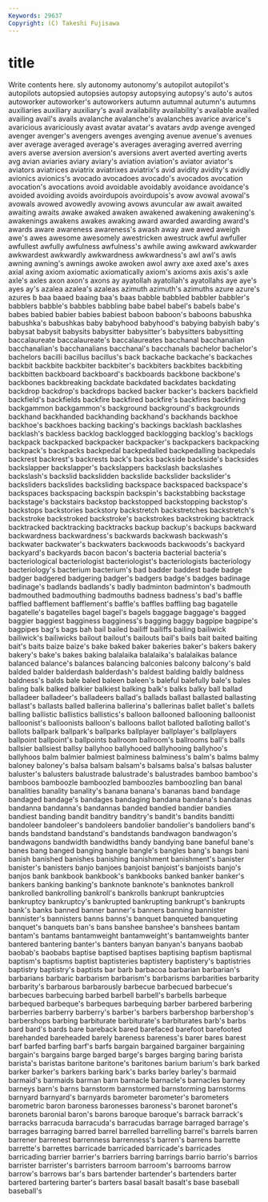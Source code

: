 ```yaml
---
Keywords: 29637 
Copyright: (C) Takeshi Fujisawa
---
```


# title

Write contents here.
sly autonomy autonomy's autopilot autopilot's
autopilots autopsied autopsies autopsy autopsying autopsy's auto's autos autoworker autoworker's
autoworkers autumn autumnal autumn's autumns auxiliaries auxiliary auxiliary's avail availability
availability's available availed availing avail's avails avalanche avalanche's avalanches avarice
avarice's avaricious avariciously avast avatar avatar's avatars avdp avenge avenged
avenger avenger's avengers avenges avenging avenue avenue's avenues aver average
averaged average's averages averaging averred averring avers averse aversion aversion's
aversions avert averted averting averts avg avian aviaries aviary aviary's
aviation aviation's aviator aviator's aviators aviatrices aviatrix aviatrixes aviatrix's avid
avidity avidity's avidly avionics avionics's avocado avocadoes avocado's avocados avocation
avocation's avocations avoid avoidable avoidably avoidance avoidance's avoided avoiding avoids
avoirdupois avoirdupois's avow avowal avowal's avowals avowed avowedly avowing avows
avuncular aw await awaited awaiting awaits awake awaked awaken awakened
awakening awakening's awakenings awakens awakes awaking award awarded awarding award's
awards aware awareness awareness's awash away awe awed aweigh awe's
awes awesome awesomely awestricken awestruck awful awfuller awfullest awfully awfulness
awfulness's awhile awing awkward awkwarder awkwardest awkwardly awkwardness awkwardness's awl
awl's awls awning awning's awnings awoke awoken awol awry axe
axed axe's axes axial axing axiom axiomatic axiomatically axiom's axioms
axis axis's axle axle's axles axon axon's axons ay ayatollah
ayatollah's ayatollahs aye aye's ayes ay's azalea azalea's azaleas azimuth
azimuth's azimuths azure azure's azures b baa baaed baaing baa's
baas babble babbled babbler babbler's babblers babble's babbles babbling babe
babel babel's babels babe's babes babied babier babies babiest baboon
baboon's baboons babushka babushka's babushkas baby babyhood babyhood's babying babyish
baby's babysat babysit babysits babysitter babysitter's babysitters babysitting baccalaureate baccalaureate's
baccalaureates bacchanal bacchanalian bacchanalian's bacchanalians bacchanal's bacchanals bachelor bachelor's bachelors
bacilli bacillus bacillus's back backache backache's backaches backbit backbite backbiter
backbiter's backbiters backbites backbiting backbitten backboard backboard's backboards backbone backbone's
backbones backbreaking backdate backdated backdates backdating backdrop backdrop's backdrops backed
backer backer's backers backfield backfield's backfields backfire backfired backfire's backfires
backfiring backgammon backgammon's background background's backgrounds backhand backhanded backhanding backhand's
backhands backhoe backhoe's backhoes backing backing's backings backlash backlashes backlash's
backless backlog backlogged backlogging backlog's backlogs backpack backpacked backpacker backpacker's
backpackers backpacking backpack's backpacks backpedal backpedalled backpedalling backpedals backrest backrest's
backrests back's backs backside backside's backsides backslapper backslapper's backslappers backslash
backslashes backslash's backslid backslidden backslide backslider backslider's backsliders backslides backsliding
backspace backspaced backspace's backspaces backspacing backspin backspin's backstabbing backstage backstage's
backstairs backstop backstopped backstopping backstop's backstops backstories backstory backstretch backstretches
backstretch's backstroke backstroked backstroke's backstrokes backstroking backtrack backtracked backtracking backtracks
backup backup's backups backward backwardness backwardness's backwards backwash backwash's backwater
backwater's backwaters backwoods backwoods's backyard backyard's backyards bacon bacon's bacteria
bacterial bacteria's bacteriological bacteriologist bacteriologist's bacteriologists bacteriology bacteriology's bacterium bacterium's
bad badder baddest bade badge badger badgered badgering badger's badgers
badge's badges badinage badinage's badlands badlands's badly badminton badminton's badmouth
badmouthed badmouthing badmouths badness badness's bad's baffle baffled bafflement bafflement's
baffle's baffles baffling bag bagatelle bagatelle's bagatelles bagel bagel's bagels
baggage baggage's bagged baggier baggiest bagginess bagginess's bagging baggy bagpipe
bagpipe's bagpipes bag's bags bah bail bailed bailiff bailiffs bailing
bailiwick bailiwick's bailiwicks bailout bailout's bailouts bail's bails bait baited
baiting bait's baits baize baize's bake baked baker bakeries baker's
bakers bakery bakery's bake's bakes baking balalaika balalaika's balalaikas balance
balanced balance's balances balancing balconies balcony balcony's bald balded balder
balderdash balderdash's baldest balding baldly baldness baldness's balds bale baled
baleen baleen's baleful balefully bale's bales baling balk balked balkier
balkiest balking balk's balks balky ball ballad balladeer balladeer's balladeers
ballad's ballads ballast ballasted ballasting ballast's ballasts balled ballerina ballerina's
ballerinas ballet ballet's ballets balling ballistic ballistics ballistics's balloon ballooned
ballooning balloonist balloonist's balloonists balloon's balloons ballot balloted balloting ballot's
ballots ballpark ballpark's ballparks ballplayer ballplayer's ballplayers ballpoint ballpoint's ballpoints
ballroom ballroom's ballrooms ball's balls ballsier ballsiest ballsy ballyhoo ballyhooed
ballyhooing ballyhoo's ballyhoos balm balmier balmiest balminess balminess's balm's balms
balmy baloney baloney's balsa balsam balsam's balsams balsa's balsas baluster
baluster's balusters balustrade balustrade's balustrades bamboo bamboo's bamboos bamboozle bamboozled
bamboozles bamboozling ban banal banalities banality banality's banana banana's bananas
band bandage bandaged bandage's bandages bandaging bandana bandana's bandanas bandanna
bandanna's bandannas banded bandied bandier bandies bandiest banding bandit banditry
banditry's bandit's bandits banditti bandoleer bandoleer's bandoleers bandolier bandolier's bandoliers
band's bands bandstand bandstand's bandstands bandwagon bandwagon's bandwagons bandwidth bandwidths
bandy bandying bane baneful bane's banes bang banged banging bangle
bangle's bangles bang's bangs bani banish banished banishes banishing banishment
banishment's banister banister's banisters banjo banjoes banjoist banjoist's banjoists banjo's
banjos bank bankbook bankbook's bankbooks banked banker banker's bankers banking
banking's banknote banknote's banknotes bankroll bankrolled bankrolling bankroll's bankrolls bankrupt
bankruptcies bankruptcy bankruptcy's bankrupted bankrupting bankrupt's bankrupts bank's banks banned
banner banner's banners banning bannister bannister's bannisters banns banns's banquet
banqueted banqueting banquet's banquets ban's bans banshee banshee's banshees bantam
bantam's bantams bantamweight bantamweight's bantamweights banter bantered bantering banter's banters
banyan banyan's banyans baobab baobab's baobabs baptise baptised baptises baptising
baptism baptismal baptism's baptisms baptist baptisteries baptistery baptistery's baptistries baptistry
baptistry's baptists bar barb barbacoa barbarian barbarian's barbarians barbaric barbarism
barbarism's barbarisms barbarities barbarity barbarity's barbarous barbarously barbecue barbecued barbecue's
barbecues barbecuing barbed barbell barbell's barbells barbeque barbequed barbeque's barbeques
barbequing barber barbered barbering barberries barberry barberry's barber's barbers barbershop
barbershop's barbershops barbing barbiturate barbiturate's barbiturates barb's barbs bard bard's
bards bare bareback bared barefaced barefoot barefooted barehanded bareheaded barely
bareness bareness's barer bares barest barf barfed barfing barf's barfs
bargain bargained bargainer bargaining bargain's bargains barge barged barge's barges
barging baring barista barista's baristas baritone baritone's baritones barium barium's
bark barked barker barker's barkers barking bark's barks barley barley's
barmaid barmaid's barmaids barman barn barnacle barnacle's barnacles barney barneys
barn's barns barnstorm barnstormed barnstorming barnstorms barnyard barnyard's barnyards barometer
barometer's barometers barometric baron baroness baronesses baroness's baronet baronet's baronets
baronial baron's barons baroque baroque's barrack barrack's barracks barracuda barracuda's
barracudas barrage barraged barrage's barrages barraging barred barrel barrelled barrelling
barrel's barrels barren barrener barrenest barrenness barrenness's barren's barrens barrette
barrette's barrettes barricade barricaded barricade's barricades barricading barrier barrier's barriers
barring barrings barrio barrio's barrios barrister barrister's barristers barroom barroom's
barrooms barrow barrow's barrows bar's bars bartender bartender's bartenders barter
bartered bartering barter's barters basal basalt basalt's base baseball baseball's
